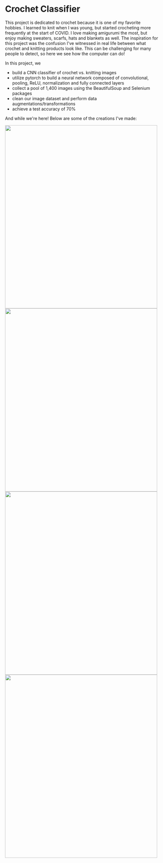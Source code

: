 # Crochet Classifier
This project is dedicated to crochet because it is one of my favorite hobbies. I learned to knit when I was young, but started crocheting more frequently at the start of COVID. I love making amigurumi the most, but enjoy making sweaters, scarfs, hats and blankets as well. The inspiration for this project was the confusion I've witnessed in real life between what crochet and knitting products look like. This can be challenging for many people to detect, so here we see how the computer can do!

In this project, we
- build a CNN classifier of crochet vs. knitting images
- utilize pytorch to build a neural network composed of convolutional, pooling, ReLU, normalization and fully connected layers
- collect a pool of 1,400 images using the BeautifulSoup and Selenium packages
- clean our image dataset and perform data augmentations/transformations
- achieve a test accuracy of 70% 

And while we're here! Below are some of the creations I've made:

<img src="https://github.com/user-attachments/assets/9091da5f-a3ca-43da-863b-0563b2696782" width="500" height="600">

<img src="https://github.com/user-attachments/assets/2418fa1e-2913-44af-9a21-1a30f73f8bc9" width="500" height="600">

<img src="https://github.com/user-attachments/assets/93af9c87-edba-4b3f-9f8e-d1e1df2796aa" width="500" height="600">

<img src="https://github.com/user-attachments/assets/0b572c04-9559-4d6c-a0f4-372319a84bd1" width="500" height="600">

